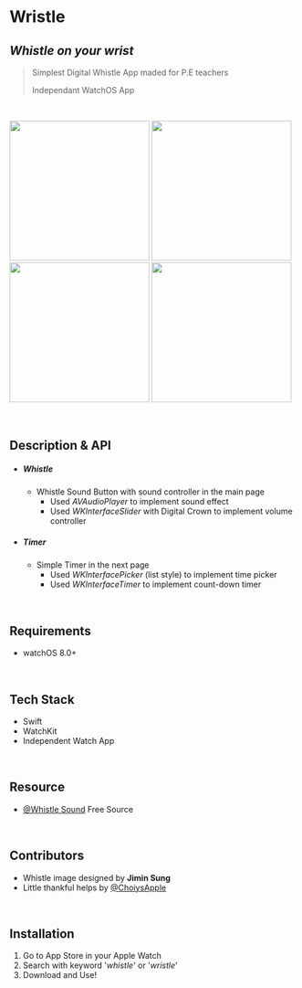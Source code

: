 # Wristle

## _Whistle on your wrist_
> Simplest Digital Whistle App maded for P.E teachers    
> 
> Independant WatchOS App                

</br>   
<p float="left">
  <img src="https://user-images.githubusercontent.com/47246760/173627160-e800fe2c-96d6-49b0-b78b-d6b79f67cadc.gif" width="245" />
  <img src="https://user-images.githubusercontent.com/47246760/173628718-e1911484-1111-4321-b240-eb29192d1983.gif" width="245" /> 
  <img src="https://user-images.githubusercontent.com/47246760/173628767-11f03004-3e65-4c0e-ad20-06f8aaeddc10.gif" width="245" />
  <img src="https://user-images.githubusercontent.com/47246760/173628921-a982cc39-d61d-452c-a0da-90f7fe7b4fd1.gif" width="245" />
</p>
</br>   

## Description & API
* ##### **Whistle** #####
  * Whistle Sound Button with sound controller in the main page
    * Used _AVAudioPlayer_ to implement sound effect
    * Used _WKInterfaceSlider_ with Digital Crown to implement volume controller

* ##### **Timer** #####
  * Simple Timer in the next page
    * Used _WKInterfacePicker_ (list style) to implement time picker
    * Used _WKInterfaceTimer_ to implement count-down timer       

</br>   

## Requirements
* watchOS 8.0+     

</br>   

## Tech Stack
* Swift
* WatchKit
* Independent Watch App     

</br>   

## Resource
* [@Whistle Sound]() Free Source     

</br>   

## Contributors
* Whistle image designed by **Jimin Sung**
* Little thankful helps by [@ChoiysApple](https://github.com/ChoiysApple)    

</br>   

## Installation
1. Go to App Store in your Apple Watch
2. Search with keyword '_whistle_' or '_wristle_'
3. Download and Use!

